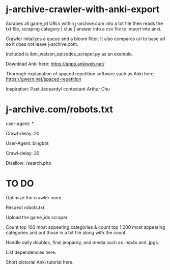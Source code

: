 # j-archive-crawler-with-anki-export
Scrapes all game_id URLs within j-archive.com into a txt file then reads the txt file, scraping category | clue | answer into a csv file to import into anki.

Crawler initalizes a queue and a bloom filter. It also compares url to base url so it does not leave j-archive.com.

Included is ibm_watson_episodes_scraper.py as an example.

Download Anki here: https://apps.ankiweb.net/

Thorough explanation of spaced repetition software such as Anki here: https://gwern.net/spaced-repetition

Inspiration: Past Jeopardy! contestant Arthur Chu

# j-archive.com/robots.txt
user-agent: *

Crawl-delay: 20


User-Agent: bingbot

Crawl-delay: 20

Disallow: /search.php

# TO DO
Optimize the crawler more.

Respect robots.txt.

Upload the game_ids scraper.

Count top 100 most appearing categories & count top 1,000 most appearing categories and put those in a txt file along with the count.

Handle daily doubles, final jeopardy, and media such as .mp4s and .jpgs.

List dependencies here.

Short pictorial Anki tutorial here.

